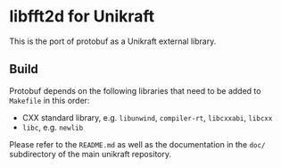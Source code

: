 libfft2d for Unikraft
===================
This is the port of protobuf as a Unikraft external library.

## Build
Protobuf depends on the following libraries that need to be added to
`Makefile` in this order:
* CXX standard library, e.g. `libunwind`, `compiler-rt`, `libcxxabi`, `libcxx`
* `libc`, e.g. `newlib`

Please refer to the `README.md` as well as the documentation in the `doc/`
subdirectory of the main unikraft repository.
